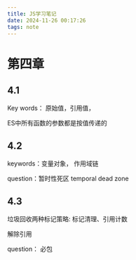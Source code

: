 ```yaml
---
title: JS学习笔记
date: 2024-11-26 00:17:26
tags: note
---
```


# 第四章

## 4.1

Key words： 原始值，引用值，

ES中所有函数的参数都是按值传递的

## 4.2

keywords：变量对象， 作用域链



question：暂时性死区 temporal dead zone



## 4.3

垃圾回收两种标记策略: 标记清理、引用计数

解除引用

question： 必包

